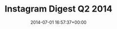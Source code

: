 ---
blog: richard
comments: true
date: 2014-07-01 16:57:37+00:00
layout: gallery
title: Instagram Digest Q2 2014
categories:
- Photography
- Instagram
photoset: 72157645187764311
images: 9
---